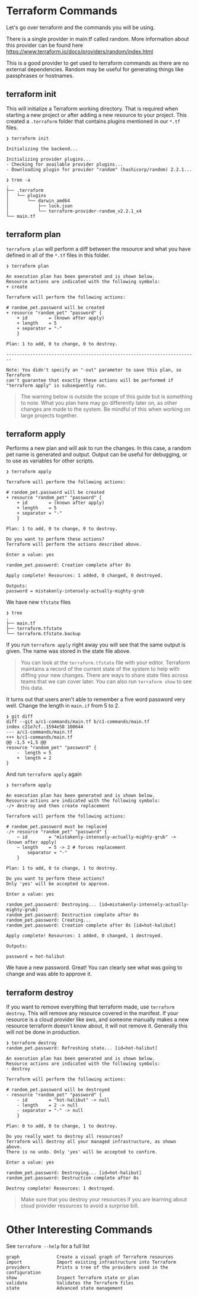 # Terraform Commands

Let's go over terraform and the commands you will be using.

There is a single provider in main.tf called random. More information about this provider can be found here https://www.terraform.io/docs/providers/random/index.html

This is a good provider to get used to terraform commands as there are no external dependencies. Random may be useful for generating things like passphrases or hostnames.

## terraform init

This will initialize a Terraform working directory. That is required when starting a new project or after adding a new resource to your project. This created a `.terraform` folder that contains plugins mentioned in our `*.tf` files.

    ❯ terraform init

    Initializing the backend...

    Initializing provider plugins...
    - Checking for available provider plugins...
    - Downloading plugin for provider "random" (hashicorp/random) 2.2.1...

    ❯ tree -a
    .
    ├── .terraform
    │   └── plugins
    │       └── darwin_amd64
    │           ├── lock.json
    │           └── terraform-provider-random_v2.2.1_x4
    └── main.tf


## terraform plan

`terraform plan` will perform a diff between the resource and what you have defined in all of the `*.tf` files in this folder.

    ❯ terraform plan

    An execution plan has been generated and is shown below.
    Resource actions are indicated with the following symbols:
    + create

    Terraform will perform the following actions:

    # random_pet.password will be created
    + resource "random_pet" "password" {
        + id        = (known after apply)
        + length    = 5
        + separator = "-"
        }

    Plan: 1 to add, 0 to change, 0 to destroy.

    ------------------------------------------------------------------------

    Note: You didn't specify an "-out" parameter to save this plan, so Terraform
    can't guarantee that exactly these actions will be performed if
    "terraform apply" is subsequently run.

> The warning below is outside the scope of this guide but is something to note. What you plan here may go differently later on, as other changes are made to the system. Be mindful of this when working on large projects together.

## terraform apply

Performs a new plan and will ask to run the changes. In this case, a random pet name is generated and output. Output can be useful for debugging, or to use as variables for other scripts.

    ❯ terraform apply

    Terraform will perform the following actions:

    # random_pet.password will be created
    + resource "random_pet" "password" {
        + id        = (known after apply)
        + length    = 5
        + separator = "-"
        }

    Plan: 1 to add, 0 to change, 0 to destroy.

    Do you want to perform these actions?
    Terraform will perform the actions described above.

    Enter a value: yes

    random_pet.password: Creation complete after 0s 

    Apply complete! Resources: 1 added, 0 changed, 0 destroyed.

    Outputs:
    password = mistakenly-intensely-actually-mighty-grub

We have new `tfstate` files

    ❯ tree
    .
    ├── main.tf
    ├── terraform.tfstate
    └── terraform.tfstate.backup

If you run `terraform apply` right away you will see that the same output is given. The name was stored in the state file above.

> You can look at the `terraform.tfstate` file with your editor. Terraform maintains a record of the current state of the system to help with diffing your new changes. There are ways to share state files across teams that we can cover later.  You can also run `terraform show` to see this data.

It turns out that users aren't able to remember a five word password very well. Change the length in `main.if` from 5 to 2.

    ❯ git diff 
    diff --git a/c1-commands/main.tf b/c1-commands/main.tf
    index c21e7cf..1594e58 100644
    --- a/c1-commands/main.tf
    +++ b/c1-commands/main.tf
    @@ -1,5 +1,5 @@
    resource "random_pet" "password" {
        -  length = 5
        +  length = 2
    }

And run `terraform apply` again

    ❯ terraform apply

    An execution plan has been generated and is shown below.
    Resource actions are indicated with the following symbols:
    -/+ destroy and then create replacement

    Terraform will perform the following actions:

    # random_pet.password must be replaced
    -/+ resource "random_pet" "password" {
        ~ id        = "mistakenly-intensely-actually-mighty-grub" -> (known after apply)
        ~ length    = 5 -> 2 # forces replacement
            separator = "-"
        }

    Plan: 1 to add, 0 to change, 1 to destroy.

    Do you want to perform these actions?
    Only 'yes' will be accepted to approve.

    Enter a value: yes

    random_pet.password: Destroying... [id=mistakenly-intensely-actually-mighty-grub]
    random_pet.password: Destruction complete after 0s
    random_pet.password: Creating...
    random_pet.password: Creation complete after 0s [id=hot-halibut]

    Apply complete! Resources: 1 added, 0 changed, 1 destroyed.

    Outputs:

    password = hot-halibut

We have a new password. Great! You can clearly see what was going to change and was able to approve it. 

## terraform destroy

If you want to remove everything that terraform made, use `terraform destroy`. This will remove any resource covered in the manifest. If your resource is a cloud provider like aws, and someone manually makes a new resource terraform doesn't know about, it will not remove it. Generally this will not be done in production. 

    ❯ terraform destroy
    random_pet.password: Refreshing state... [id=hot-halibut]

    An execution plan has been generated and is shown below.
    Resource actions are indicated with the following symbols:
    - destroy

    Terraform will perform the following actions:

    # random_pet.password will be destroyed
    - resource "random_pet" "password" {
        - id        = "hot-halibut" -> null
        - length    = 2 -> null
        - separator = "-" -> null
        }

    Plan: 0 to add, 0 to change, 1 to destroy.

    Do you really want to destroy all resources?
    Terraform will destroy all your managed infrastructure, as shown above.
    There is no undo. Only 'yes' will be accepted to confirm.

    Enter a value: yes

    random_pet.password: Destroying... [id=hot-halibut]
    random_pet.password: Destruction complete after 0s

    Destroy complete! Resources: 1 destroyed.

> Make sure that you destroy your resources if you are learning about cloud provider resources to avoid a surprise bill.

# Other Interesting Commands

See `terraform --help` for a full list

    graph              Create a visual graph of Terraform resources
    import             Import existing infrastructure into Terraform
    providers          Prints a tree of the providers used in the configuration
    show               Inspect Terraform state or plan
    validate           Validates the Terraform files
    state              Advanced state management

